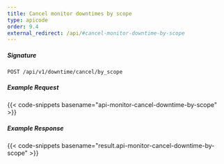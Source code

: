 ```yaml
---
title: Cancel monitor downtimes by scope
type: apicode
order: 9.4
external_redirect: /api/#cancel-monitor-downtime-by-scope
---
```


##### Signature

`POST /api/v1/downtime/cancel/by_scope`

##### Example Request

{{< code-snippets basename="api-monitor-cancel-downtime-by-scope" >}}

##### Example Response

{{< code-snippets basename="result.api-monitor-cancel-downtime-by-scope" >}}
